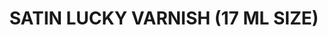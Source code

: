 ---
title: "SATIN LUCKY VARNISH  (17 ML SIZE)"
price: "300" 
desc: "Akrilni lak"
img_path: "/assets/img/A.MIG-2056.jpg"
brand: AMMO
available: true
special_offer: false
new: false
soon: false
cat: "Akrilne-Boje"
subcat: "AB-AMMO"
subsubcat: "AkrilneBoje-AMMO-AKRILNI-LAKOVI"
sifra: "A.MIG-2056"
---